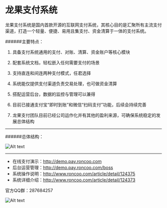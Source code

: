 # 龙果支付系统

龙果支付系统是国内首款开源的互联网支付系统，其核心目的是汇聚所有主流支付渠道，打造一个轻量、便捷、易用且集支付、资金清算于一体的支付系统。

######主要特点：

1. 具备支付系统通用的支付、对账、清算、资金账户等核心模块

2. 配套系统文档，轻松嵌入任何需要支付的场景

3. 支持直连和间连两种支付模式，任君选择

4. 系统能仅提供支付渠道负责交易处理，也可做资金清算

5. 搭配运营后台，数据的监控与管理可以兼得

6. 目前已接通支付宝“即时到账”和微信“扫码支付”功能，后续会持续完善

7. 龙果支付团队目前已经公司运作化并有其他的盈利来源，可确保系统稳定的发展总体结构

----------------------------------------------------------------------------------

######总体结构：

![Alt text](http://static.roncoo.com/images/T8sdmhsNE4RF5BhnwWy5ZM5tipDcKfNi.png)

---------------------------------------------------------------------------------- 

* 在线支付演示：http://demo.pay.roncoo.com
* 后台运营管理：http://demo.pay.roncoo.com/boss
* 系统操作说明：http://www.roncoo.com/article/detail/124375
* 系统详细介绍：http://www.roncoo.com/article/detail/124373

官方QQ群：287684257

![Alt text](http://static.roncoo.com/images/kbSMH3b3p8XwE6CbjSeHbjMK25JYNYRX.png)




 

